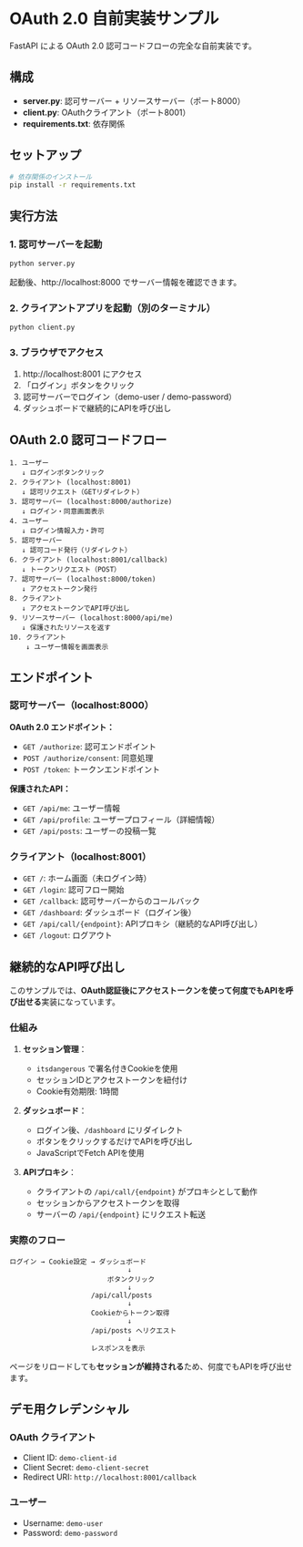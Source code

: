 # OAuth 2.0 自前実装サンプル

FastAPI による OAuth 2.0 認可コードフローの完全な自前実装です。

## 構成

- **server.py**: 認可サーバー + リソースサーバー（ポート8000）
- **client.py**: OAuthクライアント（ポート8001）
- **requirements.txt**: 依存関係

## セットアップ

```bash
# 依存関係のインストール
pip install -r requirements.txt
```

## 実行方法

### 1. 認可サーバーを起動

```bash
python server.py
```

起動後、http://localhost:8000 でサーバー情報を確認できます。

### 2. クライアントアプリを起動（別のターミナル）

```bash
python client.py
```

### 3. ブラウザでアクセス

1. http://localhost:8001 にアクセス
2. 「ログイン」ボタンをクリック
3. 認可サーバーでログイン（demo-user / demo-password）
4. ダッシュボードで継続的にAPIを呼び出し

## OAuth 2.0 認可コードフロー

```
1. ユーザー
   ↓ ログインボタンクリック
2. クライアント (localhost:8001)
   ↓ 認可リクエスト（GETリダイレクト）
3. 認可サーバー (localhost:8000/authorize)
   ↓ ログイン・同意画面表示
4. ユーザー
   ↓ ログイン情報入力・許可
5. 認可サーバー
   ↓ 認可コード発行（リダイレクト）
6. クライアント (localhost:8001/callback)
   ↓ トークンリクエスト（POST）
7. 認可サーバー (localhost:8000/token)
   ↓ アクセストークン発行
8. クライアント
   ↓ アクセストークンでAPI呼び出し
9. リソースサーバー (localhost:8000/api/me)
   ↓ 保護されたリソースを返す
10. クライアント
    ↓ ユーザー情報を画面表示
```

## エンドポイント

### 認可サーバー（localhost:8000）

**OAuth 2.0 エンドポイント：**
- `GET /authorize`: 認可エンドポイント
- `POST /authorize/consent`: 同意処理
- `POST /token`: トークンエンドポイント

**保護されたAPI：**
- `GET /api/me`: ユーザー情報
- `GET /api/profile`: ユーザープロフィール（詳細情報）
- `GET /api/posts`: ユーザーの投稿一覧

### クライアント（localhost:8001）

- `GET /`: ホーム画面（未ログイン時）
- `GET /login`: 認可フロー開始
- `GET /callback`: 認可サーバーからのコールバック
- `GET /dashboard`: ダッシュボード（ログイン後）
- `GET /api/call/{endpoint}`: APIプロキシ（継続的なAPI呼び出し）
- `GET /logout`: ログアウト

## 継続的なAPI呼び出し

このサンプルでは、**OAuth認証後にアクセストークンを使って何度でもAPIを呼び出せる**実装になっています。

### 仕組み

1. **セッション管理**：
   - `itsdangerous` で署名付きCookieを使用
   - セッションIDとアクセストークンを紐付け
   - Cookie有効期限: 1時間

2. **ダッシュボード**：
   - ログイン後、`/dashboard` にリダイレクト
   - ボタンをクリックするだけでAPIを呼び出し
   - JavaScriptでFetch APIを使用

3. **APIプロキシ**：
   - クライアントの `/api/call/{endpoint}` がプロキシとして動作
   - セッションからアクセストークンを取得
   - サーバーの `/api/{endpoint}` にリクエスト転送

### 実際のフロー

```
ログイン → Cookie設定 → ダッシュボード
                             ↓
                        ボタンクリック
                             ↓
                    /api/call/posts
                             ↓
                    Cookieからトークン取得
                             ↓
                    /api/posts へリクエスト
                             ↓
                    レスポンスを表示
```

ページをリロードしても**セッションが維持される**ため、何度でもAPIを呼び出せます。

## デモ用クレデンシャル

### OAuth クライアント

- Client ID: `demo-client-id`
- Client Secret: `demo-client-secret`
- Redirect URI: `http://localhost:8001/callback`

### ユーザー

- Username: `demo-user`
- Password: `demo-password`
